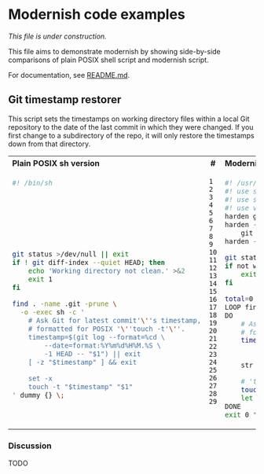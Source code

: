 # Modernish code examples #

*This file is under construction.*

This file aims to demonstrate modernish by showing side-by-side comparisons
of plain POSIX shell script and modernish script.

For documentation, see [README.md](https://github.com/modernish/modernish/blob/master/README.md).

## Git timestamp restorer ##

This script sets the timestamps on working directory files within a local
Git repository to the date of the last commit in which they were changed. If
you first change to a subdirectory of the repo, it will only restore the
timestamps down from that directory.

<small>
<table>
<tr><th align="left">Plain POSIX sh version</th><th>#</th><th align="left">Modernish version</th></tr>
<tr>
<td valign="top">

```sh
#! /bin/sh








git status >/dev/null || exit
if ! git diff-index --quiet HEAD; then
	echo 'Working directory not clean.' >&2
	exit 1
fi

find . -name .git -prune \
  -o -exec sh -c '
	# Ask Git for latest commit'\''s timestamp,
	# formatted for POSIX '\''touch -t'\''.
	timestamp=$(git log --format=%cd \
		--date=format:%Y%m%d%H%M.%S \
		-1 HEAD -- "$1") || exit
	[ -z "$timestamp" ] && exit

	set -x
	touch -t "$timestamp" "$1"
' dummy {} \;
```

</td>
<td valign="top">

```
1
2
3
4
5
6
7
8
9
10
11
12
13
14
15
16
17
18
19
20
21
22
23
24
25
26
27
28
29
```

</td>
<td valign="top">

```sh
#! /usr/bin/env modernish
#! use safe
#! use sys/cmd/harden
#! use var/loop
harden git
harden -e '>1' -f wd_is_clean \
	git diff-index --quiet HEAD
harden -pt touch

git status >/dev/null
if not wd_is_clean; then
	exit 1 'Working directory not clean.'
fi

total=0
LOOP find repofile in . -name .git -prune -or -iterate
DO
	# Ask Git for latest commit's timestamp,
	# formatted for POSIX 'touch -t'.
	timestamp=$(git log --format=%cd \
		--date=format:%Y%m%d%H%M.%S \
		-1 HEAD -- $repofile)
	str empty $timestamp && continue

	# 'touch' is traced due to 'harden -t' above.
	touch -t $timestamp $repofile
	let "total+=1"
DONE
exit 0 "$total timestamps restored."
```

</td>
</tr>
</table>
</small>

### Discussion ###

TODO
